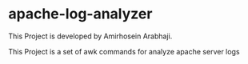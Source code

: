 # apache-log-analyzer

This Project is developed by Amirhosein Arabhaji.

This Project is a set of awk commands for analyze apache server logs
